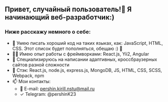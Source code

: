 ## Привет, случайный пользователь!👋 Я начинающий веб-разработчик:)

### Ниже расскажу немного о себе:


- 🚀 Умею писать хороший код на таких языках, как: JavaScript, HTML, CSS. Этот список будет пополняться, обещаю :) 🤣
- 👨‍🎓 Имею опыт работы с фреймворками: React.js, Yii2, Angular
- 💖 Специализируюсь на написании адаптивных, кроссбраузерных сайтов разной сложности
- 🥷 Стэк: React.js, node.js, express.js, MongoDB, JS, HTML, CSS, SCSS, Webpack, npm
- 📫 Мои контакты:
  * 📩 E-mail: pershin.kirill.nstu@mail.ru
  * ✓ Telegram: @pershinK23
